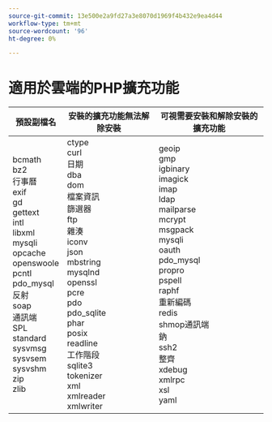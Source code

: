 ```yaml
---
source-git-commit: 13e500e2a9fd27a3e8070d1969f4b432e9ea4d44
workflow-type: tm+mt
source-wordcount: '96'
ht-degree: 0%

---
```

# 適用於雲端的PHP擴充功能

<table style="table-layout:auto">
    <thead>
      <tr>
        <th>
            預設副檔名
        </th>
        <th>
            安裝的擴充功能無法解除安裝
        </th>
        <th>
            可視需要安裝和解除安裝的擴充功能
        </th>
      </tr>
    </thead>
    <tbody>
        <tr>
            <td>
                bcmath<br>
                bz2<br>
                行事曆<br>
                exif<br>
                gd<br>
                gettext<br>
                intl<br>
                libxml<br>
                mysqli<br>
                opcache<br>
                openswoole<br>
                pcntl<br>
                pdo_mysql<br>
                反射<br>
                soap<br>
                通訊端<br>
                SPL<br>
                standard<br>
                sysvmsg<br>
                sysvsem<br>
                sysvshm<br>
                zip<br>
                zlib<br>
            </td>
            <td>
                ctype<br>
                curl<br>
                日期<br>
                dba<br>
                dom<br>
                檔案資訊<br>
                篩選器<br>
                ftp<br>
                雜湊<br>
                iconv<br>
                json<br>
                mbstring<br>
                mysqlnd<br>
                openssl<br>
                pcre<br>
                pdo<br>
                pdo_sqlite<br>
                phar<br>
                posix<br>
                readline<br>
                工作階段<br>
                sqlite3<br>
                tokenizer<br>
                xml<br>
                xmlreader<br>
                xmlwriter<br>
            </td>
            <td>
                geoip<br>
                gmp<br>
                igbinary<br>
                imagick<br>
                imap<br>
                ldap<br>
                mailparse<br>
                mcrypt<br>
                msgpack<br>
                mysqli<br>
                oauth<br>
                pdo_mysql<br>
                propro<br>
                pspell<br>
                raphf<br>
                重新編碼<br>
                redis<br>
                shmop通訊端<br>
                鈉<br>
                ssh2<br>
                整齊<br>
                xdebug<br>
                xmlrpc<br>
                xsl<br>
                yaml<br>
            </td>
        </tr>
    </tbody>
</table>
